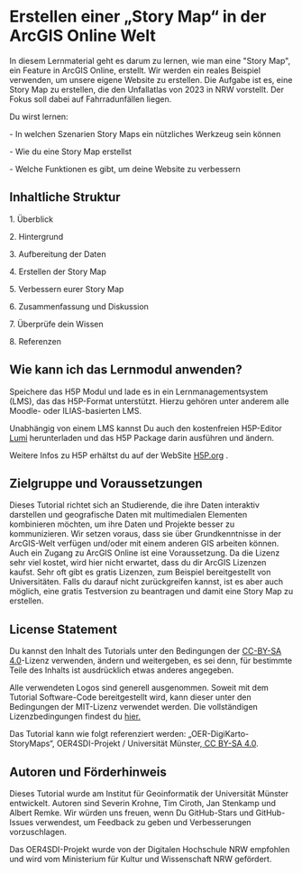 # ﻿Erstellen einer „Story Map“ in der ArcGIS Online Welt 

In diesem Lernmaterial geht es darum zu lernen, wie man eine "Story Map", ein Feature in ArcGIS Online, erstellt. Wir werden ein reales Beispiel verwenden, um unsere eigene Website zu erstellen. 
Die Aufgabe ist es, eine Story Map zu erstellen, die den Unfallatlas von 2023 in NRW vorstellt. Der Fokus soll dabei auf Fahrradunfällen liegen. 

Du wirst lernen: 

\- In welchen Szenarien Story Maps ein nützliches Werkzeug sein können 

\- Wie du eine Story Map erstellst

\- Welche Funktionen es gibt, um deine Website zu verbessern

## Inhaltliche Struktur 

1\.	Überblick

2\.	Hintergrund

3\.	Aufbereitung der Daten

4\.	Erstellen der Story Map

5\.	Verbessern eurer Story Map

6\.	Zusammenfassung und Diskussion

7\.	Überprüfe dein Wissen

8\.	Referenzen

## Wie kann ich das Lernmodul anwenden? 

Speichere das H5P Modul und lade es in ein Lernmanagementsystem (LMS), das das H5P-Format unterstützt. Hierzu gehören unter anderem alle Moodle- oder ILIAS-basierten LMS.  

Unabhängig von einem LMS kannst Du auch den kostenfreien H5P-Editor [Lumi](https://lumi.education/de/) herunterladen und das H5P Package darin ausführen und ändern.

Weitere Infos zu H5P erhältst du auf der WebSite [H5P.org](https://h5p.org/) .

 

## Zielgruppe und Voraussetzungen

Dieses Tutorial richtet sich an Studierende, die ihre Daten interaktiv darstellen und geografische Daten mit multimedialen Elementen kombinieren möchten, um ihre Daten und Projekte besser zu kommunizieren. Wir setzen voraus, dass sie über Grundkenntnisse in der ArcGIS-Welt verfügen und/oder mit einem anderen GIS arbeiten können. 
Auch ein Zugang zu ArcGIS Online ist eine Voraussetzung. Da die Lizenz sehr viel kostet, wird hier nicht erwartet, dass du dir ArcGIS Lizenzen kaufst. Sehr oft gibt es gratis Lizenzen, zum Beispiel bereitgestellt von Universitäten. Falls du darauf nicht zurückgreifen kannst, ist es aber auch möglich, eine gratis Testversion zu beantragen und damit eine Story Map zu erstellen. 



## License Statement
Du kannst den Inhalt des Tutorials unter den Bedingungen der [CC-BY-SA 4.0](https://creativecommons.org/licenses/by-sa/4.0/deed.de)-Lizenz verwenden, ändern und weitergeben, es sei denn, für bestimmte Teile des Inhalts ist ausdrücklich etwas anderes angegeben. 

Alle verwendeten Logos sind generell ausgenommen. Soweit mit dem Tutorial Software-Code bereitgestellt wird, kann dieser unter den Bedingungen der MIT-Lizenz verwendet werden. Die vollständigen Lizenzbedingungen findest du [hier.](https://github.com/oer4sdi/OER-DigiKarto-StoryMap/blob/main/LICENSE.md)

Das Tutorial kann wie folgt referenziert werden: „OER-DigiKarto-StoryMaps“, OER4SDI-Projekt / Universität Münster,[ CC BY-SA 4.0](https://creativecommons.org/licenses/by-sa/4.0/legalcode.en).

 

## Autoren und Förderhinweis
Dieses Tutorial wurde am Institut für Geoinformatik der Universität Münster entwickelt. Autoren sind Severin Krohne, Tim Ciroth, Jan Stenkamp und Albert Remke. Wir würden uns freuen, wenn Du GitHub-Stars und GitHub-Issues verwendest, um Feedback zu geben und Verbesserungen vorzuschlagen.

Das OER4SDI-Projekt wurde von der Digitalen Hochschule NRW empfohlen und wird vom Ministerium für Kultur und Wissenschaft NRW gefördert.
